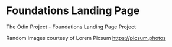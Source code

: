 # Foundations Landing Page
The Odin Project - Foundations Landing Page Project

Random images courtesy of Lorem Picsum https://picsum.photos

